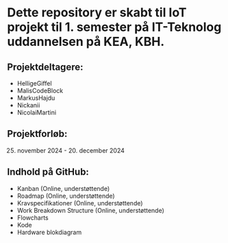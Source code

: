 # Dette repository er skabt til IoT projekt til 1. semester på IT-Teknolog uddannelsen på KEA, KBH.

## Projektdeltagere:
- HelligeGiffel
- MalisCodeBlock
- MarkusHajdu
- Nickanii
- NicolaiMartini

## Projektforløb:
25. november 2024 - 20. december 2024

## Indhold på GitHub:
- Kanban (Online, understøttende)
- Roadmap (Online, understøttende)
- Kravspecifikationer (Online, understøttende)
- Work Breakdown Structure (Online, understøttende)
- Flowcharts
- Kode
- Hardware blokdiagram
